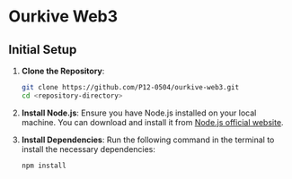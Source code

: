 # Ourkive Web3

## Initial Setup

1. **Clone the Repository**:

   ```sh
   git clone https://github.com/P12-0504/ourkive-web3.git
   cd <repository-directory>
   ```

2. **Install Node.js**:
   Ensure you have Node.js installed on your local machine. You can download and install it from [Node.js official website](https://nodejs.org/).

3. **Install Dependencies**:
   Run the following command in the terminal to install the necessary dependencies:
   ```sh
   npm install
   ```
